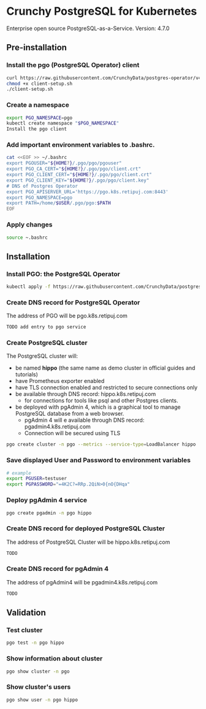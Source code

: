 # Crunchy PostgreSQL for Kubernetes
Enterprise open source PostgreSQL-as-a-Service.
Version: 4.7.0

## Pre-installation
### Install the pgo (PostgreSQL Operator) client
```bash
curl https://raw.githubusercontent.com/CrunchyData/postgres-operator/v4.7.0/installers/kubectl/client-setup.sh > client-setup.sh
chmod +x client-setup.sh
./client-setup.sh
```
### Create a namespace
```bash
export PGO_NAMESPACE=pgo
kubectl create namespace "$PGO_NAMESPACE"
Install the pgo client
```
### Add important environment variables to .bashrc.
```bash
cat <<EOF >> ~/.bashrc
export PGOUSER="${HOME?}/.pgo/pgo/pgouser"
export PGO_CA_CERT="${HOME?}/.pgo/pgo/client.crt"
export PGO_CLIENT_CERT="${HOME?}/.pgo/pgo/client.crt"
export PGO_CLIENT_KEY="${HOME?}/.pgo/pgo/client.key"
# DNS of Postgres Operator
export PGO_APISERVER_URL='https://pgo.k8s.retipuj.com:8443'
export PGO_NAMESPACE=pgo
export PATH=/home/$USER/.pgo/pgo:$PATH
EOF
```
### Apply changes
```bash
source ~.bashrc
```

## Installation
### Install PGO: the PostgreSQL Operator
```bash
kubectl apply -f https://raw.githubusercontent.com/CrunchyData/postgres-operator/v4.7.0/installers/kubectl/postgres-operator.yml
```
### Create DNS record for PostgreSQL Operator
The address of PGO will be pgo.k8s.retipuj.com
```bash
TODO add entry to pgo service 
```
### Create PostgreSQL cluster
The PostgreSQL cluster will:
- be named **hippo** (the same name as demo cluster in official guides and tutorials)
- have Prometheus exporter enabled
- have TLS connection enabled and restricted to secure connections only
- be available through DNS record: hippo.k8s.retipuj.com 
	- for connections for tools like psql and other Postgres clients.
- be deployed with pgAdmin 4, which is a graphical tool to manage PostgreSQL database from a web browser.
	- pgAdmin 4 will e available through DNS record: pgadmin4.k8s.retipuj.com
	- Connection will be secured using TLS

```bash
pgo create cluster -n pgo --metrics --service-type=LoadBalancer hippo
```
### Save displayed User and Password to environment variables
```bash
# example
export PGUSER=testuser
export PGPASSWORD="=4K2C?=RRp.2QiN>0{nO{DHqa"
```

### Deploy pgAdmin 4 service
```bash
pgo create pgadmin -n pgo hippo

```

### Create DNS record for deployed PostgreSQL Cluster
The address of PostgreSQL Cluster will be hippo.k8s.retipuj.com
```bash
TODO
```

### Create DNS record for pgAdmin 4
The address of pgAdmin4 will be pgadmin4.k8s.retipuj.com
```bash
TODO
```

## Validation

### Test cluster
```bash
pgo test -n pgo hippo
```
### Show information about cluster
```bash
pgo show cluster -n pgo
```
### Show cluster's users
```bash
pgo show user -n pgo hippo
```